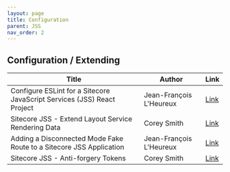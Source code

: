 ```yaml
---
layout: page
title: Configuration
parent: JSS
nav_order: 2
---
```


## Configuration / Extending

|Title|Author|Link|
|-|-|-|
|Configure ESLint for a Sitecore JavaScript Services (JSS) React Project|Jean-François L'Heureux|[Link](https://www.jflh.ca/2018-09-16-configure-eslint-for-a-sitecore-javascript-services-jss-react-project)|
|Sitecore JSS - Extend Layout Service Rendering Data|Corey Smith|[Link](https://www.coreysmith.co/jss-extend-layout-service-rendering-data/)|
|Adding a Disconnected Mode Fake Route to a Sitecore JSS Application|Jean-François L'Heureux|[Link](https://www.jflh.ca/2018-11-08-adding-a-disconnected-mode-fake-route-to-a-sitecore-jss-application)|
|Sitecore JSS - Anti-forgery Tokens|Corey Smith|[Link](https://www.coreysmith.co/sitecore-jss-anti-forgery-tokens/)|
